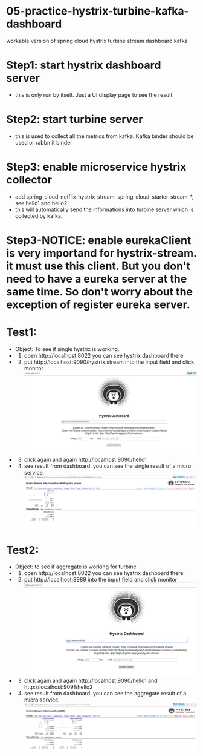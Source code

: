 # 05-practice-hystrix-turbine-kafka-dashboard
workable version of spring cloud hystrix turbine stream dashboard kafka

# Step1: start hystrix dashboard server
- this is only run by itself. Just a UI display page to see the result. 
# Step2: start turbine server
- this is used to collect all the metrics from kafka. Kafka binder should be used or rabbmit binder
# Step3: enable microservice hystrix collector
- add spring-cloud-netflix-hystrix-stream, spring-cloud-starter-stream-*, see hello1 and hello2
- this will automatically send the informations into turbine server which is collected by kafka.
# Step3-NOTICE: enable eurekaClient is very importand for hystrix-stream. it must use this client. But you don't need to have a eureka server at the same time. So don't worry about the exception of register eureka server.

# Test1:
- Object: To see if single hystrix is working.
- 1. open http://localhost:8022 you can see hystrix dashboard there
- 2. put http://localhost:9090/hystrix.stream into the input field and click monitor
![avatar](1-single-input.png)
- 3. click again and again http://localhost:9090/hello1
- 4. see result from dashboard. you can see the single result of a micro service.
![avatar](2-single-result.png)

# Test2: 
- Object: to see if aggregate is working for turbine
- 1. open http://localhost:8022 you can see hystrix dashboard there
- 2. put http://localhost:8989 into the input field and click monitor
![avatar](3-aggregate-input.png)
- 3. click again and again http://localhost:9090/hello1 and http://localhost:9091/hello2
- 4. see result from dashboard. you can see the aggregate result of a micro service.
![avatar](4-aggregate-result.png)
